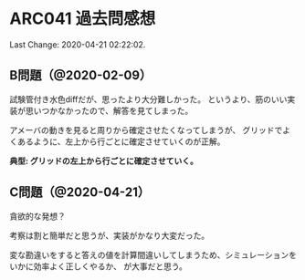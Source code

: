 # ARC041 過去問感想

Last Change: 2020-04-21 02:22:02.

## B問題（@2020-02-09）

試験管付き水色diffだが、思ったより大分難しかった。
というより、筋のいい実装が思いつかなかったので、解答を見てしまった。

アメーバの動きを見ると周りから確定させたくなってしまうが、
グリッドでよくあるように、左上から行ごとに確定させていくのが正解。

**典型: グリッドの左上から行ごとに確定させていく。**

## C問題（@2020-04-21）

貪欲的な発想？

考察は割と簡単だと思うが、実装がかなり大変だった。

変な勘違いをすると答えの値を計算間違いしてしまうため、シミュレーションをいかに効率よく正しくやるか、
が大事だと思う。

